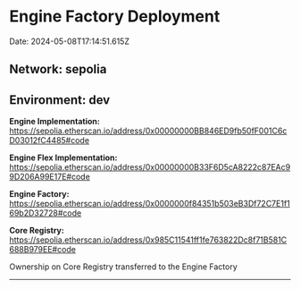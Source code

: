 
# Engine Factory Deployment

Date: 2024-05-08T17:14:51.615Z

## **Network:** sepolia

## **Environment:** dev

**Engine Implementation:** https://sepolia.etherscan.io/address/0x00000000BB846ED9fb50fF001C6cD03012fC4485#code

**Engine Flex Implementation:** https://sepolia.etherscan.io/address/0x00000000B33F6D5cA8222c87EAc99D206A99E17E#code

**Engine Factory:** https://sepolia.etherscan.io/address/0x0000000f84351b503eB3Df72C7E1f169b2D32728#code

**Core Registry:** https://sepolia.etherscan.io/address/0x985C11541ff1fe763822Dc8f71B581C688B979EE#code

Ownership on Core Registry transferred to the Engine Factory

---


